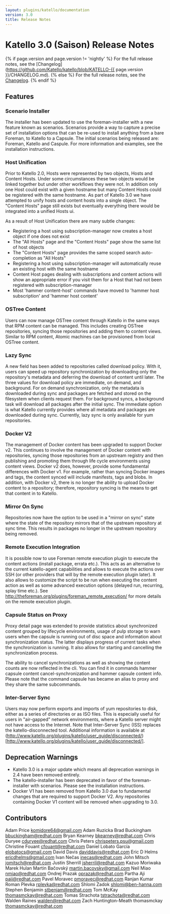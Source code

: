 ```yaml
---
layout: plugins/katello/documentation
version: 3.0
title: Release Notes
---
```


# Katello 3.0 (Saison) Release Notes

{% if page.version and page.version != 'nightly' %}
For the full release notes, see the [Changelog](https://github.com/Katello/katello/blob/KATELLO-{{ page.version }}/CHANGELOG.md).
{% else %}
For the full release notes, see the [Changelog](https://github.com/Katello/katello/blob/master/CHANGELOG.md).
{% endif %}

## Features

### Scenario Installer

The installer has been updated to use the foreman-installer with a new feature known as scenarios. Scenarios provide a way to capture a precise set of installation options that can be re-used to install anything from a bare Foreman, to Katello to a Capsule. The initial scenarios being released are: Foreman, Katello and Caspule. For more information and examples, see the installation instructions.

### Host Unification

Prior to Katello 2.0, Hosts were represented by two objects, Hosts and Content Hosts. Under some circumstances these two objects would be linked together but under other workflows they were not. In addition only one Host could exist with a given hostname but many Content Hosts could be registered with the same hostname. As part of Katello 3.0 we have attempted to unify hosts and content hosts into a single object. The "Content Hosts" page still exists but eventually everything there would be integrated into a unified Hosts ui.

As a result of Host Unification there are many subtle changes:

 * Registering a host using subscription-manager now creates a host object if one does not exist
 * The "All Hosts" page and the "Content Hosts" page show the same list of host objects
 * The "Content Hosts" page provides the same scoped search auto-completion as "All Hosts"
 * Registering a host using subscription-manager will automatically reuse an existing host with the same hostname
 * Content Host pages dealing with subscriptions and content actions will show an appropriate error if you visit them for a Host that had not been registered with subscription-manager
 * Most 'hammer content-host' commands have moved to 'hammer host subscription' and 'hammer host content'

### OSTree Content

Users can now manage OSTree content through Katello in the same ways that RPM content can be managed. This includes creating OSTree repositories, syncing those repositories and adding them to content views. Similar to RPM content, Atomic machines can be provisioned from local OSTree content. 

### Lazy Sync

A new field has been added to repositories called download policy. With it, users can speed up repository synchronization by downloading only the repository's metadata and deferring the download of content until later. The three values for download policy are immediate, on demand, and background. For on demand synchronization, only the metadata is downloaded during sync and packages are fetched and stored on the filesystem when clients request them. For background syncs, a background task will download all packages after the initial sync. The immediate option is what Katello currently provides where all metadata and packages are downloaded during sync. Currently, lazy sync is only available for yum repositories.

### Docker V2

The management of Docker content has been upgraded to support Docker v2. This continues to involve the management of Docker content with repositories, syncing those repositories from an upstream registry and then publishing and promoting them through life cycle environments using content views. Docker v2 does, however, provide some fundamental differences with Docker v1. For example, rather than syncing Docker images and tags, the content synced will include manifests, tags and blobs. In addition, with Docker v2, there is no longer the ability to upload Docker content to a repository; therefore, repository syncing is the means to get that content in to Katello.

### Mirror On Sync

Repositories now have the option to be used in a "mirror on sync" state where the state of the repository mirrors that of the upstream repository at sync time. This results in packages no longer in the upstream repository being removed.

### Remote Execution Integration

It is possible now to use Foreman remote execution plugin to execute the content actions
(install package, errata etc.). This acts as an alternative to the current katello-agent capabilities
and allows to execute the actions over SSH (or other providers that will by the remote execution
plugin later). It also allows to customize the script to be run when executing the content action
as well as some advanced execution options (delayed run, recurring, splay time etc.).
See http://theforeman.org/plugins/foreman_remote_execution/ for more details on the remote execution plugin.

### Capsule Status on Proxy

Proxy detail page was extended to provide statistics about synchronized content grouped by lifecycle environments, usage of pulp storage to warn users when the capsule is running out of disc space and information about synchronization status. The latter displays progress of current tasks when the synchronization is running. It also allows for starting and cancelling the synchronization process.

The ability to cancel synchronizations as well as showing the content counts are now reflected in the cli. You can find it in commands hammer capsule content cancel-synchronization and hammer capsule content info. Please note that the command capsule has became an alias to proxy and they share the same subcommands.

### Inter-Server Sync

Users may now perform exports and imports of yum repositories to disk, either as a series of directories or as ISO files. This is especially useful for users in "air-gapped" network environments, where a Katello server might not have access to the Internet. Note that Inter-Server Sync (ISS) replaces the katello-disconnected tool. Additional information is available at (http://www.katello.org/plugins/katello/user_guide/disconnected/)[http://www.katello.org/plugins/katello/user_guide/disconnected/].

### 

## Deprecation Warnings

 * Katello 3.0 is a major update which means all deprecation warnings in 2.4 have been removed entirely.
 * The katello-installer has been deprecated in favor of the foreman-installer with scenarios. Please see the installation instructions.
 * Docker V1 has been removed from Katello 3.0 due to fundamental changes that are required to support Docker V2. Any repositories containing Docker V1 content will be removed when upgrading to 3.0.

## Contributors

Adam Price <komidore64@gmail.com>
Adam Ruzicka
Brad Buckingham <bbuckingham@redhat.com>
Bryan Kearney <bkearney@redhat.com>
Chris Duryee <cduryee@redhat.com>
Chris Peters <chrispeters.psu@gmail.com>
Christine Fouant <cfouant@redhat.com>
Daniel Lobato García <elobatocs@gmail.com>
David Davis <daviddavis@redhat.com>
Eric D Helms <ericdhelms@gmail.com>
Ivan Nečas <inecas@redhat.com>
John Mitsch <jomitsch@redhat.com>
Justin Sherrill <jsherril@redhat.com>
Kazuo Moriwaka
Marek Hulan
Martin Bačovský <martin.bacovsky@gmail.com>
Neil Miao <nmiao@redhat.com>
Ondrej Prazak <oprazak@redhat.com>
Partha Aji <paji@redhat.com>
Pavel Moravec <pmoravec@redhat.com>
Ranjan Kumar
Roman Plevka <rplevka@redhat.com>
Shlomi Zadok <shlomi@ben-hanna.com>
Stephen Benjamin <stbenjam@redhat.com>
Tom McKay <thomasmckay@redhat.com>
Tomas Strachota <tstrachota@redhat.com>
Walden Raines <walden@redhat.com>
Zach Huntington-Meath
thomasmckay <thomasmckay@redhat.com>
